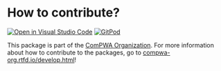 # How to contribute?

[![Open in Visual Studio Code](https://img.shields.io/badge/vscode-open-blue?logo=visualstudiocode)](https://open.vscode.dev/ComPWA/qrules)
[![GitPod](https://img.shields.io/badge/gitpod-open-blue?logo=gitpod)](https://gitpod.io/#https://github.com/ComPWA/qrules)

This package is part of the [ComPWA Organization](https://github.com/ComPWA). For more
information about how to contribute to the packages, go to
[compwa-org.rtfd.io/develop.html](https://compwa-org.readthedocs.io/en/stable/develop.html)!
